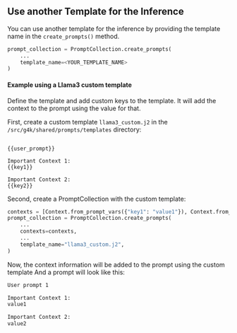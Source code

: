
## Use another Template for the Inference

You can use another template for the inference by providing the template name in the `create_prompts()` method.

```python
prompt_collection = PromptCollection.create_prompts(
    ...
    template_name=<YOUR_TEMPLATE_NAME>
)
```

#### Example using a Llama3 custom template

Define the template and add custom keys to the template.
It will add the context to the prompt using the value for that.

First, create a custom template `llama3_custom.j2` in the `/src/g4k/shared/prompts/templates` directory:

```jinja2

{{user_prompt}}

Important Context 1:
{{key1}}

Important Context 2:
{{key2}}
```

Second, create a PromptCollection with the custom template:

```python
contexts = [Context.from_prompt_vars({"key1": "value1"}), Context.from_prompt_vars({"key2": "value2"})] * 5
prompt_collection = PromptCollection.create_prompts(
    ...
    contexts=contexts,
    ...
    template_name="llama3_custom.j2",
)
```

Now, the context information will be added to the prompt using the custom template And a prompt will look like this:

```bash
User prompt 1

Important Context 1:
value1

Important Context 2:
value2
```
